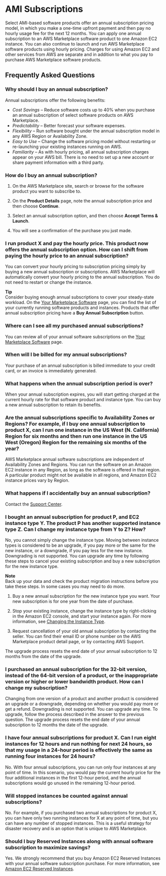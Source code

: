 # AMI Subscriptions<a name="buyer-ami-subscriptions"></a>

 Select AMI\-based software products offer an annual subscription pricing model, in which you make a one\-time upfront payment and then pay no hourly usage fee for the next 12 months\. You can apply one annual subscription to an AWS Marketplace software product to one Amazon EC2 instance\. You can also continue to launch and run AWS Marketplace software products using hourly pricing\. Charges for using Amazon EC2 and other services from AWS are separate and in addition to what you pay to purchase AWS Marketplace software products\.

## Frequently Asked Questions<a name="buyer-ami-subscription-frequently-asked-questions"></a>

### Why should I buy an annual subscription?<a name="why-should-i-buy-an-annual-subscription"></a>

 Annual subscriptions offer the following benefits: 
+  *Cost Savings* – Reduce software costs up to 40% when you purchase an annual subscription of select software products on AWS Marketplace\. 
+  *Predictability* – Better forecast your software expenses\. 
+  *Flexibility* – Run software bought under the annual subscription model in any AWS Region or Availability Zone\. 
+  *Easy to Use* – Change the software pricing model without restarting or re\-launching your existing instances running on AWS\. 
+  *Familiarity* – As with hourly pricing, all annual subscription charges appear on your AWS bill\. There is no need to set up a new account or share payment information with a third party\. 

### How do I buy an annual subscription?<a name="how-do-i-buy-annual-subscription"></a>

1.  On the AWS Marketplace site, search or browse for the software product you want to subscribe to\. 

1.  On the **Product Details** page, note the annual subscription price and then choose **Continue**\. 

1.  Select an annual subscription option, and then choose **Accept Terms & Launch**\. 

1.  You will see a confirmation of the purchase you just made\. 

### I run product X and pay the hourly price\. This product now offers the annual subscription option\. How can I shift from paying the hourly price to an annual subscription?<a name="i-run-product-x-and-pay-the-hourly-price.-this-product-now-offers-the-annual-subscription-option.-how-can-i-shift-from-paying-the-hourly-price-to-an-annual-subscription"></a>

 You can convert your hourly pricing to subscription pricing simply by buying a new annual subscription or subscriptions\. AWS Marketplace will automatically convert your hourly pricing to the annual subscription\. You do not need to restart or change the instance\. 

**Tip**  
 Consider buying enough annual subscriptions to cover your steady\-state workload\. On the [Your Marketplace Software](https://aws.amazon.com/marketplace/library?ref_=header_user_your_software) page, you can find the list of your currently running software products and instances\. Products that offer annual subscription pricing have a **Buy Annual Subscription** button\. 

### Where can I see all my purchased annual subscriptions?<a name="where-can-i-see-all-my-purchased-annual-subscriptions"></a>

 You can review all of your annual software subscriptions on the [Your Marketplace Software](https://aws.amazon.com/marketplace/library?ref_=header_user_your_software) page\. 

### When will I be billed for my annual subscriptions?<a name="when-will-i-be-billed-for-my-annual-subscriptions"></a>

 Your purchase of an annual subscription is billed immediate to your credit card, or an invoice is immediately generated\. 

### What happens when the annual subscription period is over?<a name="what-happens-when-the-annual-subscription-period-is-over"></a>

 When your annual subscription expires, you will start getting charged at the current hourly rate for that software product and instance type\. You can buy a new annual subscription to retain its benefits\. 

### Are the annual subscriptions specific to Availability Zones or Regions? For example, if I buy one annual subscription to product X, can I run one instance in the US West \(N\. California\) Region for six months and then run one instance in the US West \(Oregon\) Region for the remaining six months of the year?<a name="are-the-annual-subscriptions-specific-to-availability-zones-or-regions-for-example-if-i-buy-one-annual-subscription-to-product-x-can-i-run-one-instance-in-the-n.-california-region-for-six-months-and-then-run-one-instance-in-the-oregon-region-for-the-remaining-six-months-of-the-year"></a>

 AWS Marketplace annual software subscriptions are independent of Availability Zones and Regions\. You can run the software on an Amazon EC2 instance in any Region, as long as the software is offered in that region\. A particular product might not be available in all regions, and Amazon EC2 instance prices vary by Region\. 

### What happens if I accidentally buy an annual subscription?<a name="what-happens-if-i-accidentally-buy-an-annual-subscription"></a>

 Contact the [Support Center](https://aws.amazon.com/marketplace/help/contact-us)\. 

### I bought an annual subscription for product P, and EC2 instance type Y\. The product P has another supported instance type Z\. Can I change my instance type from Y to Z? How?<a name="i-bought-an-annual-subscription-for-product-p-and-ec2-instance-type-y.-the-product-p-has-another-supported-instance-type-z.-can-i-change-my-instance-type-from-y-to-z-how"></a>

 No, you cannot simply change the instance type\. Moving between instance types is considered to be an upgrade, if you pay more or the same for the new instance, or a downgrade, if you pay less for the new instance\. Downgrading is not supported\. You can upgrade any time by following these steps to cancel your existing subscription and buy a new subscription for the new instance type\.

**Note**  
Back up your data and check the product migration instructions before you take these steps\. In some cases you may need to do more\.

1.  Buy a new annual subscription for the new instance type you want\. Your new subscription is for one year from the date of purchase\. 

1.  Stop your existing instance, change the instance type by right\-clicking in the Amazon EC2 console, and start your instance again\. For more information, see [Changing the Instance Type](http://docs.aws.amazon.com/AWSEC2/latest/UserGuide/ec2-instance-resize.html)\. 

1.  Request cancellation of your old annual subscription by contacting the seller\. You can find their email ID or phone number on the AWS Marketplace product detail page, or by contacting AWS Support\. 

 The upgrade process resets the end date of your annual subscription to 12 months from the date of the upgrade\. 

### I purchased an annual subscription for the 32\-bit version, instead of the 64\-bit version of a product, or the inappropriate version or higher or lower bandwidth product\. How can I change my subscription?<a name="i-purchased-an-annual-subscription-for-the-32-bit-version-instead-of-the-64-bit-version-of-a-product-or-the-inappropriate-version-or-higher-or-lower-bandwidth-product.-how-can-i-change-my-subscription"></a>

 Changing from one version of a product and another product is considered an upgrade or a downgrade, depending on whether you would pay more or get a refund\. Downgrading is not supported\. You can upgrade any time\. To upgrade, follow the process described in the answer to the previous question\. The upgrade process resets the end date of your annual subscription to 12 months the date of the upgrade\. 

### I have four annual subscriptions for product X\. Can I run eight instances for 12 hours and run nothing for next 24 hours, so that my usage in a 24\-hour period is effectively the same as running four instances for 24 hours?<a name="i-have-four-annual-subscriptions-for-product-x.-can-i-run-eight-instances-for-12-hours-and-run-nothing-for-next-24-hours-so-that-my-usage-in-a-24-hour-period-is-effectively-the-same-as-running-four-instances-for-24-hours"></a>

 No\. With four annual subscriptions, you can run only four instances at any point of time\. In this scenario, you would pay the current hourly price for the four additional instances in the first 12\-hour period, and the annual subscriptions would go unused in the remaining 12\-hour period\. 

### Will stopped instances be counted against annual subscriptions?<a name="will-stopped-instances-be-counted-against-annual-subscriptions"></a>

 No\. For example, if you purchased two annual subscriptions for product X, you can have only two running instances for X at any point of time, but you can have any number of stopped instances\. This is a useful strategy for disaster recovery and is an option that is unique to AWS Marketplace\. 

### Should I buy Reserved Instances along with annual software subscription to maximize savings?<a name="should-i-buy-reserved-instances-along-with-annual-software-subscription-to-maximize-savings"></a>

 Yes\. We strongly recommend that you buy Amazon EC2 Reserved Instances with your annual software subscription purchase\. For more information, see [Amazon EC2 Reserved Instances](http://aws.amazon.com/ec2/purchasing-options/reserved-instances/)\. 